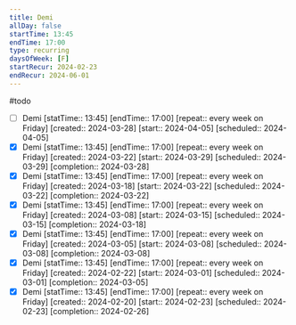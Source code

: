 ```yaml
---
title: Demi
allDay: false
startTime: 13:45
endTime: 17:00
type: recurring
daysOfWeek: [F]
startRecur: 2024-02-23
endRecur: 2024-06-01
---
```

#todo
- [ ] Demi [statTime:: 13:45] [endTime:: 17:00]  [repeat:: every week on Friday]  [created:: 2024-03-28]  [start:: 2024-04-05]  [scheduled:: 2024-04-05]
- [x] Demi [statTime:: 13:45] [endTime:: 17:00]  [repeat:: every week on Friday]  [created:: 2024-03-22]  [start:: 2024-03-29]  [scheduled:: 2024-03-29]  [completion:: 2024-03-28]
- [x] Demi [statTime:: 13:45] [endTime:: 17:00]  [repeat:: every week on Friday]  [created:: 2024-03-18]  [start:: 2024-03-22]  [scheduled:: 2024-03-22]  [completion:: 2024-03-22]
- [x] Demi [statTime:: 13:45] [endTime:: 17:00]  [repeat:: every week on Friday]  [created:: 2024-03-08]  [start:: 2024-03-15]  [scheduled:: 2024-03-15]  [completion:: 2024-03-18]
- [x] Demi [statTime:: 13:45] [endTime:: 17:00]  [repeat:: every week on Friday]  [created:: 2024-03-05]  [start:: 2024-03-08]  [scheduled:: 2024-03-08]  [completion:: 2024-03-08]
- [x] Demi [statTime:: 13:45] [endTime:: 17:00]  [repeat:: every week on Friday]  [created:: 2024-02-22]  [start:: 2024-03-01]  [scheduled:: 2024-03-01]  [completion:: 2024-03-05]
- [x] Demi [statTime:: 13:45] [endTime:: 17:00]  [repeat:: every week on Friday]  [created:: 2024-02-20]  [start:: 2024-02-23]  [scheduled:: 2024-02-23]  [completion:: 2024-02-26]

